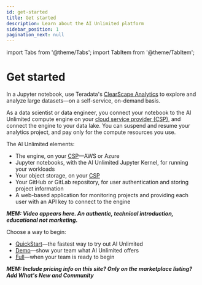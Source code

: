 ```yaml
---
id: get-started
title: Get started
description: Learn about the AI Unlimited platform
sidebar_position: 1
pagination_next: null
---
```

import Tabs from '@theme/Tabs';
import TabItem from '@theme/TabItem';

# Get started

In a Jupyter notebook, use Teradata's [ClearScape Analytics](https://www.teradata.com/platform/clearscape-analytics?) to explore and analyze large datasets&mdash;on a self-service, on-demand basis. 

As a data scientist or data engineer, you connect your notebook to the AI Unlimited compute engine on your [cloud service provider (CSP)](/docs/glossary.md#glo-csp), and connect the engine to your data lake. You can suspend and resume your analytics project, and pay only for the compute resources you use.

The AI Unlimited elements:
- The engine, on your [CSP](/docs/glossary.md#glo-csp)&mdash;AWS or Azure
- Jupyter notebooks, with the AI Unlimited Jupyter Kernel, for running your workloads
- Your object storage, on your [CSP](/docs/glossary.md#glo-csp)
- Your GitHub or GitLab repository, for user authentication and storing project information
- A web-based application for monitoring projects and providing each user with an API key to connect to the engine 

***MEM: Video appears here. An authentic, technical introduction, educational not marketing.***

Choose a way to begin:
- [QuickStart](/install-ai-unlimited/quickstart/index.md)&mdash;the fastest way to try out AI Unlimited
- [Demo](/install-ai-unlimited/demo/index.md)&mdash;show your team what AI Unlimited offers
- [Full](/install-ai-unlimited/production/index.md)&mdash;when your team is ready to begin

***MEM: Include pricing info on this site? Only on the marketplace listing?***
***Add What's New and Community***







